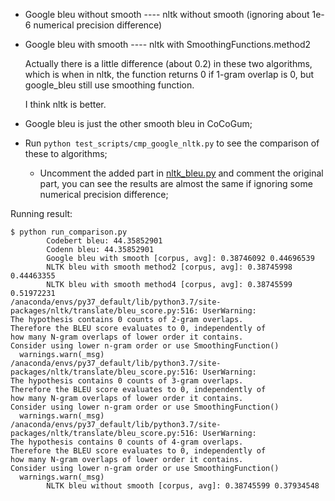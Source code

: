 - Google bleu without smooth ---- nltk without smooth (ignoring about 1e-6 numerical precision difference)
- Google bleu with smooth ---- nltk with SmoothingFunctions.method2
  
  Actually there is a little difference (about 0.2) in these two algorithms, which is when in nltk, the function returns 0 if 1-gram overlap is 0, but google_bleu still use smoothing function.

  I think nltk is better.
- Google bleu is just the other smooth bleu in CoCoGum;
- Run `python test_scripts/cmp_google_nltk.py` to see the comparison of these to algorithms;
  - Uncomment the added part in [nltk_bleu.py](acl20_eval/bleu/google_bleu.py) and comment the original part, you can see the results are almost the same if ignoring some numerical precision difference;
  
  
Running result:
```
$ python run_comparison.py
        Codebert bleu: 44.35852901
        Codenn bleu: 44.35852901
        Google bleu with smooth [corpus, avg]: 0.38746092 0.44696539
        NLTK bleu with smooth method2 [corpus, avg]: 0.38745998 0.44463355
        NLTK bleu with smooth method4 [corpus, avg]: 0.38745599 0.51972231
/anaconda/envs/py37_default/lib/python3.7/site-packages/nltk/translate/bleu_score.py:516: UserWarning:
The hypothesis contains 0 counts of 2-gram overlaps.
Therefore the BLEU score evaluates to 0, independently of
how many N-gram overlaps of lower order it contains.
Consider using lower n-gram order or use SmoothingFunction()
  warnings.warn(_msg)
/anaconda/envs/py37_default/lib/python3.7/site-packages/nltk/translate/bleu_score.py:516: UserWarning:
The hypothesis contains 0 counts of 3-gram overlaps.
Therefore the BLEU score evaluates to 0, independently of
how many N-gram overlaps of lower order it contains.
Consider using lower n-gram order or use SmoothingFunction()
  warnings.warn(_msg)
/anaconda/envs/py37_default/lib/python3.7/site-packages/nltk/translate/bleu_score.py:516: UserWarning:
The hypothesis contains 0 counts of 4-gram overlaps.
Therefore the BLEU score evaluates to 0, independently of
how many N-gram overlaps of lower order it contains.
Consider using lower n-gram order or use SmoothingFunction()
  warnings.warn(_msg)
        NLTK bleu without smooth [corpus, avg]: 0.38745599 0.37934548
```
